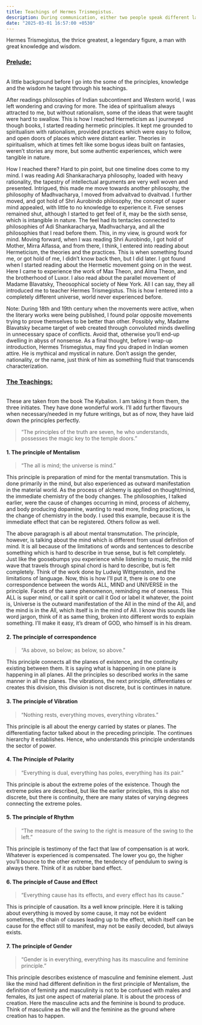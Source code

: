 ```yaml
---
title: Teachings of Hermes Trismegistus.
description: During communication, either two people speak different languages and meanings are lost in translation, or two people communicate in the same language but meaning differs. Let me rephrase the question, “Is it possible to transfer true fragrance of thoughts from one individual to another?”
date: "2025-03-01 16:57:00 +0530"
---
```

Hermes Trismegistus, the thrice greatest, a legendary figure, a man with great knowledge and wisdom.

<h3><u>Prelude:</u></h3>
<br>
A little background before I go into the some of the principles, knowledge and the wisdom he taught through his teachings.

After readings philosophies of Indian subcontinent and Western world, I was left wondering and craving for more. The idea of spiritualism always attracted to me, but without rationalism, some of the ideas that were taught were hard to swallow. This is how I reached Hermeticism as I journeyed though books, I started reading hermetic principles. It kept me grounded to spiritualism with rationalism, provided practices which were easy to follow, and open doors of places which were distant earlier. Theories in spiritualism, which at times felt like some bogus ideas built on fantasies, weren’t stories any more, but some authentic experiences, which were tangible in nature. 

How I reached there? Hard to pin point, but one timeline does come to my mind. I was reading Adi Shankaracharya philosophy, loaded with heavy rationality, the tapestry of intellectual arguments are very well woven and presented. Intrigued, this made me move towards another philosophy, the philosophy of Madhvacharya, I moved from advaitvad to dvaitvad. I further moved, and got hold of Shri Aurobindo philosophy, the concept of super mind appealed, with little to no knowledge to experience it. Five senses remained shut, although I started to get feel of it, may be the sixth sense, which is intangible in nature. The feel had its tentacles connected to philosophies of Adi Shankaracharya, Madhvacharya, and all the philosophies that I read before them. This, in my view, is ground work for mind. Moving forward, when I was reading Shri Aurobindo, I got hold of Mother, Mirra Alfassa, and from there, I think, I entered into reading about Hermeticism, the theories and the practices. This is when something found me, or got hold of me, I didn’t know back then, but I did later. I got found when I started reading about the Hermetic movement going on in the west. Here I came to experience the work of Max Theon, and Alma Theon, and the brotherhood of Luxor. I also read about the parallel movement of Madame Blavatsky, Theosophical society of New York. All I can say, they all introduced me to teacher Hermes Trismegistus. This is how I entered into a completely different universe, world never experienced before.

Note: During 18th and 19th century when the movements were active, when the literary works were being published, I found polar opposite movements trying to prove themselves to be better than other. Possibly why, Madame Blavatsky became target of web created through convoluted minds dwelling in unnecessary space of conflicts. Avoid that, otherwise you’ll end-up dwelling in abyss of nonsense. As a final thought, before I wrap-up introduction, Hermes Trismegistus, may find you draped in Indian women attire. He is mythical and mystical in nature. Don’t assign the gender, nationality, or the name, just think of him as something fluid that transcends characterization. 

<h3><u>The Teachings:</u></h3>
<br>
These are taken from the book The Kybalion. I am taking it from them, the three initiates. They have done wonderful work. I’ll add further flavours when necessary/needed in my future writings, but as of now, they have laid down the principles perfectly.

<blockquote id="bq">“The principles of the truth are seven, he who understands, possesses the magic key to the temple doors.”</blockquote>

<h4>1. The principle of Mentalism</h4>

<blockquote id="bq">“The all is mind; the universe is mind.”</blockquote>

This principle is preparation of mind for the mental transmutation. This is done primarily in the mind, but also experienced as outward manifestation in the material world. As the process of alchemy is applied on thought/mind, the immediate chemistry of the body changes. The philosophies, I talked earlier, were the cause of changes occurring in mind, process of alchemy, and body producing dopamine, wanting to read more, finding practices, is the change of chemistry in the body. I used this example, because it is the immediate effect that can be registered. Others follow as well.

The above paragraph is all about mental transmutation. The principle, however, is talking about the mind which is different from usual definition of mind. It is all because of the limitations of words and sentences to describe something which is hard to describe in true sense, but is felt completely. Just like the goosebumps you experience while listening to music, the mild wave that travels through spinal chord is hard to describe, but is felt completely. Think of the work done by Ludwig Wittgenstein, and the limitations of language. Now, this is how I’ll put it, there is one to one correspondence between the words ALL, MIND and UNIVERSE in the principle. Facets of the same phenomenon, reminding me of oneness. This ALL is super mind, or call it spirit or call it God or label it whatever, the point is, Universe is the outward manifestation of the All in the mind of the All, and the mind is in the All, which itself is in the mind of All. I know this sounds like word jargon, think of it as same thing, broken into different words to explain something. I’ll make it easy, it’s dream of GOD, who himself is in his dream. 

<h4>2. The principle of correspondence</h4>

<blockquote id="bq">“As above, so below; as below, so above.”</blockquote>

This principle connects all the planes of existence, and the continuity existing between them. It is saying what is happening in one plane is happening in all planes. All the principles so described works in the same manner in all the planes. The vibrations, the next principle, differentiates or creates this division, this division is not discrete, but is continues in nature.  


<h4>3. The principle of Vibration</h4>

<blockquote id="bq">“Nothing rests, everything moves, everything vibrates.”</blockquote>

This principle is all about the energy carried by states or planes. The differentiating factor talked about in the preceding principle. The continues hierarchy it establishes. Hence, who understands this principle understands the sector of power. 

<h4>4. The Principle of Polarity</h4>

<blockquote id="bq">“Everything is dual, everything has poles, everything has its pair.”</blockquote>

This principle is about the extreme poles of the existence. Though the extreme poles are described, but like the earlier principles, this is also not discrete, but there is continuity, there are many states of varying degrees connecting the extreme poles.

<h4>5. The principle of Rhythm</h4>

<blockquote id="bq">“The measure of the swing to the right is measure of the swing to the left.”</blockquote>

This principle is testimony of the fact that law of compensation is at work. Whatever is experienced is compensated. The lower you go, the higher you’ll bounce to the other extreme, the tendency of pendulum to swing is always there. Think of it as rubber band effect.  

<h4>6. The principle of Cause and Effect</h4>

<blockquote id="bq">“Everything cause has its effects, and every effect has its cause.”</blockquote>

This is principle of causation. Its a well know principle. Here it is talking about everything is moved by some cause, it may not be evident sometimes, the chain of causes leading up to the effect, which itself can be cause for the effect still to manifest, may not be easily decoded, but always exists.  

<h4>7. The principle of Gender</h4>

<blockquote id="bq">“Gender is in everything, everything has its masculine and feminine principle.”</blockquote>

This principle describes existence of masculine and feminine element. Just like the mind had different definition in the first principle of Mentalism, the definition of feminity and masculinity is not to be confused with males and females, its just one aspect of material plane. It is about the process of creation. Here the masculine acts and the feminine is bound to produce. Think of masculine as the will and the feminine as the ground where creation has to happen.
